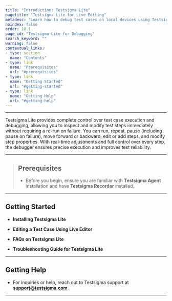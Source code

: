 ```yaml
---
title: "Introduction: Testsigma Lite"
pagetitle: "Testsigma Lite for Live Editing"
metadesc: "Learn how to debug test cases on local devices using Testsigma Lite, which is a live editor. With Testsigma Lite, you have complete control over test case execution and debugging."
noindex: false
order: 10.1
page_id: "Testsigma Lite for Debugging"
search_keyword: ""
warning: false
contextual_links:
- type: section
  name: "Contents"
- type: link
  name: "Prerequisites"
  url: "#prerequisites"
- type: link
  name: "Getting Started"
  url: "#getting-started"
- type: link
  name: "Getting Help"
  url: "#getting-help"
---
```


---

Testsigma Lite provides complete control over test case execution and debugging, allowing you to inspect and modify test steps immediately without requiring a re-run on failure. You can run, repeat, pause (including pause on failure), move forward or backward, edit or add steps, and modify step properties. With real-time adjustments and full control over every step, the debugger ensures precise execution and improves test reliability.

---

> ## **Prerequisites**
> 
> - Before you begin, ensure you are familiar with **Testsigma Agent** installation and have **Testsigma Recorder** installed.

---

## **Getting Started**

   - **Installing Testsigma Lite**
   
   - **Editing a Test Case Using Live Editor**
   
   - **FAQs on Testsigma Lite**
   
   - **Troubleshooting Guide for Testsigma Lite**

---

## **Getting Help**

   - For inquiries or help, reach out to Testsigma support at **support@testsigma.com**.

---